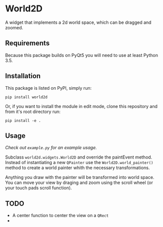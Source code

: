 # World2D

A widget that implements a 2d world space, which can be dragged and zoomed.

## Requirements

Because this package builds on PyQt5 you will need to use at least Python 3.5.

## Installation

This package is listed on PyPI, simply run:
```
pip install world2d
```

Or, if you want to install the module in edit mode, clone this repository and from it's root directory run:
```
pip install -e .
```

## Usage

*Check out `example.py` for an example usage.*

Subclass `world2d.widgets.World2D` and override the paintEvent method. Instead of instantiating a new `QPainter` use the `World2D.world_painter()` method to create a world painter whith the necessary transformations.

Anything you draw with the painter will be transformed into world space. You can move your view by draging and zoom using the scroll wheel (or your touch pads scroll function).

## TODO

- A center function to center the view on a `QRect`
-
